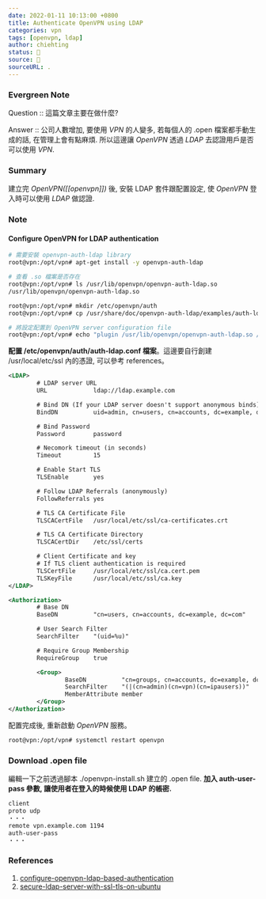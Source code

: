 ```yaml
---
date: 2022-01-11 10:13:00 +0800
title: Authenticate OpenVPN using LDAP
categories: vpn
tags: [openvpn, ldap]
author: chiehting
status: 🌲
source: 📰️
sourceURL: .
---
```


### Evergreen Note

Question :: 這篇文章主要在做什麼?

Answer :: 公司人數增加,  要使用 *VPN* 的人變多, 若每個人的 .open 檔案都手動生成的話, 在管理上會有點麻煩. 所以這邊讓 *OpenVPN* 透過 *LDAP* 去認證用戶是否可以使用 *VPN*.

<!--more-->

### Summary

建立完  *OpenVPN([[openvpn]])*  後,  安裝 LDAP 套件跟配置設定, 使 *OpenVPN* 登入時可以使用 *LDAP* 做認證.

### Note

#### Configure OpenVPN for LDAP authentication

```bash
# 需要安裝 openvpn-auth-ldap library
root@vpn:/opt/vpn# apt-get install -y openvpn-auth-ldap

# 查看 .so 檔案是否存在
root@vpn:/opt/vpn# ls /usr/lib/openvpn/openvpn-auth-ldap.so
/usr/lib/openvpn/openvpn-auth-ldap.so

root@vpn:/opt/vpn# mkdir /etc/openvpn/auth
root@vpn:/opt/vpn# cp /usr/share/doc/openvpn-auth-ldap/examples/auth-ldap.conf /etc/openvpn/auth/auth-ldap.conf

# 將設定配置到 OpenVPN server configuration file
root@vpn:/opt/vpn# echo "plugin /usr/lib/openvpn/openvpn-auth-ldap.so /etc/openvpn/auth/auth-ldap.conf" >> /etc/openvpn/server.conf
```

**配置 /etc/openvpn/auth/auth-ldap.conf 檔案**。這邊要自行創建 /usr/local/etc/ssl 內的憑證, 可以參考 references。

```xml
<LDAP>
        # LDAP server URL
        URL             ldap://ldap.example.com

        # Bind DN (If your LDAP server doesn't support anonymous binds)
        BindDN          uid=admin, cn=users, cn=accounts, dc=example, dc=com

        # Bind Password
        Password        password

        # Necomork timeout (in seconds)
        Timeout         15

        # Enable Start TLS
        TLSEnable       yes

        # Follow LDAP Referrals (anonymously)
        FollowReferrals yes

        # TLS CA Certificate File
        TLSCACertFile   /usr/local/etc/ssl/ca-certificates.crt

        # TLS CA Certificate Directory
        TLSCACertDir    /etc/ssl/certs

        # Client Certificate and key
        # If TLS client authentication is required
        TLSCertFile     /usr/local/etc/ssl/ca.cert.pem
        TLSKeyFile      /usr/local/etc/ssl/ca.key
</LDAP>

<Authorization>
        # Base DN
        BaseDN          "cn=users, cn=accounts, dc=example, dc=com"

        # User Search Filter
        SearchFilter    "(uid=%u)"

        # Require Group Membership
        RequireGroup    true

        <Group>
                BaseDN          "cn=groups, cn=accounts, dc=example, dc=com"
                SearchFilter    "(|(cn=admin)(cn=vpn)(cn=ipausers))"
                MemberAttribute member
        </Group>
</Authorization>
```

配置完成後, 重新啟動 *OpenVPN* 服務。

```bash
root@vpn:/opt/vpn# systemctl restart openvpn
```

### Download .open file

編輯一下之前透過腳本 ./openvpn-install.sh 建立的 .open file.
**加入 auth-user-pass 參數, 讓使用者在登入的時候使用 LDAP 的帳密.**

```txt
client
proto udp
・・・
remote vpn.example.com 1194
auth-user-pass
・・・
```

### References

1. [configure-openvpn-ldap-based-authentication](https://kifarunix.com/configure-openvpn-ldap-based-authentication/)
1. [secure-ldap-server-with-ssl-tls-on-ubuntu](https://computingforgeeks.com/secure-ldap-server-with-ssl-tls-on-ubuntu/)
